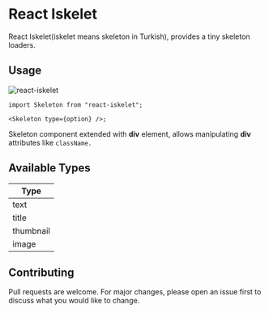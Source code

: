 # React Iskelet

React Iskelet(iskelet means skeleton in Turkish), provides a tiny skeleton loaders.

## Usage

![react-iskelet](https://user-images.githubusercontent.com/10114716/164973243-ae4807a0-4b77-4ba1-9c20-5600b17afa9a.gif)

```tsx
import Skeleton from "react-iskelet";

<Skeleton type={option} />;
```

Skeleton component extended with **div** element, allows manipulating **div** attributes like `className.`

## Available Types

| Type      |
| --------- |
| text      |
| title     |
| thumbnail |
| image     |

## Contributing

Pull requests are welcome. For major changes, please open an issue first to discuss what you would like to change.
